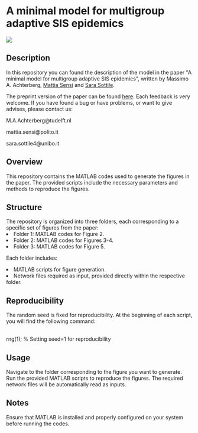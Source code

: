 <h1>A minimal model for multigroup adaptive SIS epidemics</h1>

![](https://komarev.com/ghpvc/?username=SaraSottile)

<h2>Description</h2>

In this repository you can found the description of the model in the paper "A minimal model for multigroup adaptive SIS epidemics", written by Massimo A. Achterberg, <a href="https://mattiasensi.github.io/" target="_blank">Mattia Sensi</a>  and <a href="https://sarasottile.github.io/" target="_blank">Sara Sottile</a>.

The preprint version of the paper can be found <a href="https://arxiv.org/abs/2407.17639" target="_blank">here</a>. Each feedback is very welcome. If you have found a bug or have problems, or want to give advises, please contact us:

<p>M.A.Achterberg@tudelft.nl</p>
<p>mattia.sensi@polito.it</p>
<p>sara.sottile4@unibo.it</p>

<h2>Overview</h2>
This repository contains the MATLAB codes used to generate the figures in the paper. The provided scripts include the necessary parameters and methods to reproduce the figures.

<h2>Structure</h2>
The repository is organized into three folders, each corresponding to a specific set of figures from the paper:

<li>Folder 1: MATLAB codes for Figure 2.</li>
<li>Folder 2: MATLAB codes for Figures 3-4.</li>
<li>Folder 3: MATLAB codes for Figure 5.</li>

Each folder includes:

<li>MATLAB scripts for figure generation.</li>
<li>Network files required as input, provided directly within the respective folder.</li>

<h2>Reproducibility</h2>
The random seed is fixed for reproducibility. At the beginning of each script, you will find the following command:

<br>rng(1); % Setting seed=1 for reproducibility  </br>

<h2>Usage</h2>
Navigate to the folder corresponding to the figure you want to generate.
Run the provided MATLAB scripts to reproduce the figures.
The required network files will be automatically read as inputs.

<h2>Notes</h2>
Ensure that MATLAB is installed and properly configured on your system before running the codes.


